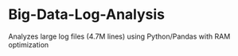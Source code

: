 # Big-Data-Log-Analysis
Analyzes large log files (4.7M lines) using Python/Pandas with RAM optimization
